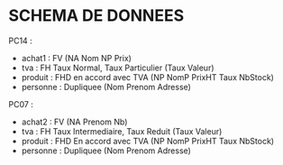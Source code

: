 # SCHEMA DE DONNEES

PC14 :
* achat1 : FV (NA Nom NP Prix)
* tva : FH Taux Normal, Taux Particulier (Taux Valeur)
* produit : FHD en accord avec TVA (NP NomP PrixHT Taux NbStock)
* personne : Dupliquee (Nom Prenom Adresse)

PC07 :
* achat2 : FV (NA Prenom Nb)
* tva : FH Taux Intermediaire, Taux Reduit (Taux Valeur)
* produit : FHD En accord avec TVA (NP NomP PrixHT Taux NbStock)
* personne : Dupliquee (Nom Prenom Adresse)